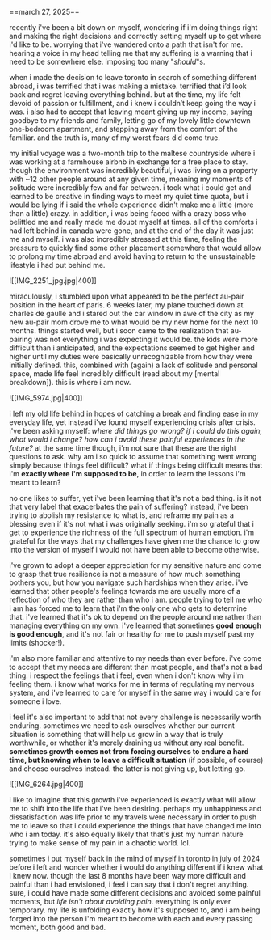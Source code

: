 ==march 27, 2025==

recently i've been a bit down on myself, wondering if i'm doing things right and making the right decisions and correctly setting myself up to get where i'd like to be. worrying that i've wandered onto a path that isn't for me. hearing a voice in my head telling me that my suffering is a warning that i need to be somewhere else. imposing too many "*should*"s.

when i made the decision to leave toronto in search of something different abroad, i was terrified that i was making a mistake. terrified that i’d look back and regret leaving everything behind. but at the time, my life felt devoid of passion or fulfillment, and i knew i couldn’t keep going the way i was. i also had to accept that leaving meant giving up my income, saying goodbye to my friends and family, letting go of my lovely little downtown one-bedroom apartment, and stepping away from the comfort of the familiar. and the truth is, many of my worst fears did come true.

my initial voyage was a two-month trip to the maltese countryside where i was working at a farmhouse airbnb in exchange for a free place to stay. though the environment was incredibly beautiful, i was living on a property with ~12 other people around at any given time, meaning my moments of solitude were incredibly few and far between. i took what i could get and learned to be creative in finding ways to meet my quiet time quota, but i would be lying if i said the whole experience didn't make me a little (more than a little) crazy. in addition, i was being faced with a crazy boss who belittled me and really made me doubt myself at times. all of the comforts i had left behind in canada were gone, and at the end of the day it was just me and myself. i was also incredibly stressed at this time, feeling the pressure to quickly find some other placement somewhere that would allow to prolong my time abroad and avoid having to return to the unsustainable lifestyle i had put behind me.

![[IMG_2251_jpg.jpg|400]]

miraculously, i stumbled upon what appeared to be the perfect au-pair position in the heart of paris. 6 weeks later, my plane touched down at charles de gaulle and i stared out the car window in awe of the city as my new au-pair mom drove me to what would be my new home for the next 10 months. things started well, but i soon came to the realization that au-pairing was not everything i was expecting it would be. the kids were more difficult than i anticipated, and the expectations seemed to get higher and higher until my duties were basically unrecognizable from how they were initially defined. this, combined with (again) a lack of solitude and personal space, made life feel incredibly difficult (read about my [mental breakdown]). this is where i am now.

![[IMG_5974.jpg|400]]

i left my old life behind in hopes of catching a break and finding ease in my everyday life, yet instead i've found myself experiencing crisis after crisis. i've been asking myself: *where did things go wrong? if i could do this again, what would i change? how can i avoid these painful experiences in the future?* at the same time though, i'm not sure that these are the right questions to ask. why am i so quick to assume that something went wrong simply because things feel difficult? what if things being difficult means that i'm **exactly where i'm supposed to be**, in order to learn the lessons i'm meant to learn?

no one likes to suffer, yet i've been learning that it's not a bad thing. is it not that very label that exacerbates the pain of suffering? instead, i've been trying to abolish my resistance to what is, and reframe my pain as a blessing even if it's not what i was originally seeking. i'm so grateful that i get to experience the richness of the full spectrum of human emotion. i'm grateful for the ways that my challenges have given me the chance to grow into the version of myself i would not have been able to become otherwise.

i've grown to adopt a deeper appreciation for my sensitive nature and come to grasp that true resilience is not a measure of how much something bothers you, but how you navigate such hardships when they arise. i've learned that other people's feelings towards me are usually more of a reflection of who they are rather than who i am. people trying to tell me who i am has forced me to learn that i'm the only one who gets to determine that. i've learned that it's ok to depend on the people around me rather than managing everything on my own. i've learned that sometimes **good enough is good enough**, and it's not fair or healthy for me to push myself past my limits (shocker!).

i'm also more familiar and attentive to my needs than ever before. i've come to accept that my needs are different than most people, and that's not a bad thing. i respect the feelings that i feel, even when i don't know why i'm feeling them. i know what works for me in terms of regulating my nervous system, and i've learned to care for myself in the same way i would care for someone i love.

i feel it's also important to add that not every challenge is necessarily worth enduring. sometimes we need to ask ourselves whether our current situation is something that will help us grow in a way that is truly worthwhile, or whether it's merely draining us without any real benefit. **sometimes growth comes not from forcing ourselves to endure a hard time, but knowing when to leave a difficult situation** (if possible, of course) and choose ourselves instead. the latter is not giving up, but letting go.

![[IMG_6264.jpg|400]]

i like to imagine that this growth i've experienced is exactly what will allow me to shift into the life that i've been desiring. perhaps my unhappiness and dissatisfaction was life prior to my travels were necessary in order to push me to leave so that i could experience the things that have changed me into who i am today. it's also equally likely that that's just my human nature trying to make sense of my pain in a chaotic world. lol.

sometimes i put myself back in the mind of myself in toronto in july of 2024 before i left and wonder whether i would do anything different if i knew what i knew now. though the last 8 months have been way more difficult and painful than i had envisioned, i feel i can say that i don't regret anything. sure, i could have made some different decisions and avoided some painful moments, but *life isn't about avoiding pain*. everything is only ever temporary. my life is unfolding exactly how it's supposed to, and i am being forged into the person i'm meant to become with each and every passing moment, both good and bad.